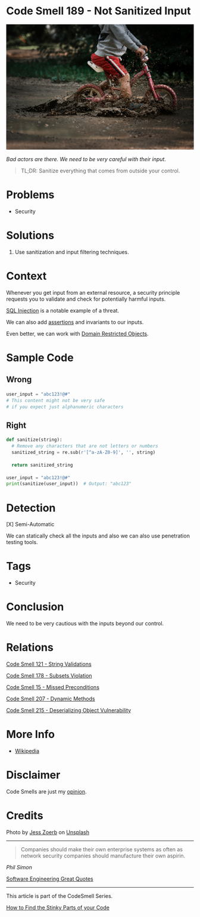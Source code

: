 # Code Smell 189 - Not Sanitized Input
            
![Code Smell 189 - Not Sanitized Input](Code%20Smell%20189%20-%20Not%20Sanitized%20Input.jpg)

*Bad actors are there. We need to be very careful with their input.*

> TL;DR: Sanitize everything that comes from outside your control.

# Problems

- Security

# Solutions

1. Use sanitization and input filtering techniques.

# Context

Whenever you get input from an external resource, a security principle requests you to validate and check for potentially harmful inputs.

[SQL Injection](https://en.wikipedia.org/wiki/SQL_injection) is a notable example of a threat.

We can also add [assertions](https://github.com/mcsee/Software-Design-Articles/tree/main/Articles/Code%20Smells/Code%20Smell%2015%20-%20Missed%20Preconditions/readme.md) and invariants to our inputs.

Even better, we can work with [Domain Restricted Objects](https://github.com/mcsee/Software-Design-Articles/tree/main/Articles/Code%20Smells/Code%20Smell%20178%20-%20Subsets%20Violation/readme.md).

# Sample Code

## Wrong

[Gist Url]: # (https://gist.github.com/mcsee/d72d1e6617755cd8eff723b4dba90078)

```python
user_input = "abc123!@#"
# This content might not be very safe 
# if you expect just alphanumeric characters
```

## Right

[Gist Url]: # (https://gist.github.com/mcsee/2c19c64f268afb946ee8560e19cf444f)

```python
def sanitize(string):
  # Remove any characters that are not letters or numbers
  sanitized_string = re.sub(r'[^a-zA-Z0-9]', '', string)
  
  return sanitized_string

user_input = "abc123!@#"
print(sanitize(user_input))  # Output: "abc123"
```

# Detection

[X] Semi-Automatic 

We can statically check all the inputs and also we can also use penetration testing tools.

# Tags

- Security

# Conclusion

We need to be very cautious with the inputs beyond our control.

# Relations

[Code Smell 121 - String Validations](https://github.com/mcsee/Software-Design-Articles/tree/main/Articles/Code%20Smells/Code%20Smell%20121%20-%20String%20Validations/readme.md)

[Code Smell 178 - Subsets Violation](https://github.com/mcsee/Software-Design-Articles/tree/main/Articles/Code%20Smells/Code%20Smell%20178%20-%20Subsets%20Violation/readme.md)

[Code Smell 15 - Missed Preconditions](https://github.com/mcsee/Software-Design-Articles/tree/main/Articles/Code%20Smells/Code%20Smell%2015%20-%20Missed%20Preconditions/readme.md)

[Code Smell 207 - Dynamic Methods](https://github.com/mcsee/Software-Design-Articles/tree/main/Articles/Code%20Smells/Code%20Smell%20207%20-%20Dynamic%20Methods/readme.md)

[Code Smell 215 - Deserializing Object Vulnerability](https://github.com/mcsee/Software-Design-Articles/tree/main/Articles/Code%20Smells/Code%20Smell%20215%20-%20Deserializing%20Object%20Vulnerability/readme.md)

# More Info

- [Wikipedia](https://en.wikipedia.org/wiki/SQL_injection)

# Disclaimer

Code Smells are just my [opinion](https://github.com/mcsee/Software-Design-Articles/tree/main/Articles/Blogging/I%20Wrote%20More%20than%2090%20Articles%20on%202021%20Here%20is%20What%20I%20Learned/readme.md).

# Credits

Photo by [Jess Zoerb](https://unsplash.com/@jzoerb) on [Unsplash](https://unsplash.com/photos/UGCgoVmFZC0)
    
* * *

> Companies should make their own enterprise systems as often as network security companies should manufacture their own aspirin.

_Phil Simon_
 
[Software Engineering Great Quotes](https://github.com/mcsee/Software-Design-Articles/tree/main/Articles/Quotes/Software%20Engineering%20Great%20Quotes/readme.md)

* * *

This article is part of the CodeSmell Series.

[How to Find the Stinky Parts of your Code](https://github.com/mcsee/Software-Design-Articles/tree/main/Articles/Code%20Smells/How%20to%20Find%20the%20Stinky%20parts%20of%20your%20Code/readme.md)